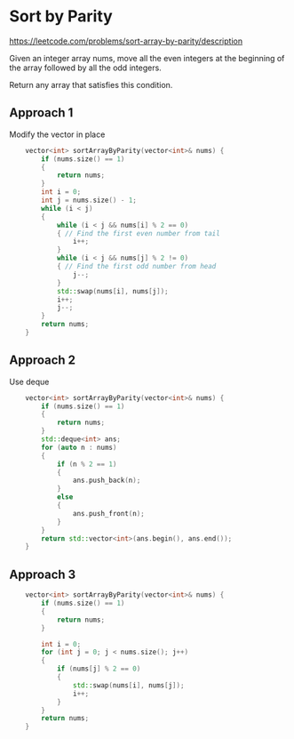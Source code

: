 # Sort by Parity

https://leetcode.com/problems/sort-array-by-parity/description

Given an integer array nums, move all the even integers at the beginning of the array followed by all the odd integers.

Return any array that satisfies this condition.

## Approach 1

Modify the vector in place

``` C++
    vector<int> sortArrayByParity(vector<int>& nums) {
        if (nums.size() == 1)
        {
            return nums;
        }
        int i = 0;
        int j = nums.size() - 1;
        while (i < j)
        {
            while (i < j && nums[i] % 2 == 0)
            { // Find the first even number from tail
                i++;
            }
            while (i < j && nums[j] % 2 != 0)
            { // Find the first odd number from head
                j--;
            }
            std::swap(nums[i], nums[j]);
            i++;
            j--;
        }
        return nums;
    }
```

## Approach 2

Use deque

``` C++
    vector<int> sortArrayByParity(vector<int>& nums) {
        if (nums.size() == 1)
        {
            return nums;
        }
        std::deque<int> ans;
        for (auto n : nums)
        {
            if (n % 2 == 1)
            {
                ans.push_back(n);
            }
            else
            {
                ans.push_front(n);
            }
        }
        return std::vector<int>(ans.begin(), ans.end());
    }
```

## Approach 3
``` C++
    vector<int> sortArrayByParity(vector<int>& nums) {
        if (nums.size() == 1)
        {
            return nums;
        }

        int i = 0;
        for (int j = 0; j < nums.size(); j++)
        {
            if (nums[j] % 2 == 0)
            {
                std::swap(nums[i], nums[j]);
                i++;
            }
        }
        return nums;
    }
```